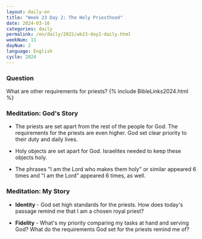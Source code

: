 ```yaml
---
layout: daily-en
title: "Week 23 Day 2: The Holy Priesthood"
date: 2024-03-16
categories: daily
permalink: /en/daily/2022/wk23-day2-daily.html
weekNum: 11
dayNum: 2
language: English
cycle: 2024
---
```

### Question     
What are other requirements for priests?
{% include BibleLinks2024.html %} 

### Meditation: God's Story   
+ The priests are set apart from the rest of the people for God. The requirements for the priests are even higher. God set clear priority to their duty and daily lives. 

+ Holy objects are set apart for God. Israelites needed to keep these objects holy. 

+ The phrases "I am the Lord who makes them holy" or similar appeared 6 times and "I am the Lord" appeared 6 times, as well. 

### Meditation: My Story   
+ **Identity** - God set high standards for the priests. How does today's passage remind me that I am a chosen royal priest? 

+ **Fidelity** - What's my priority comparing my tasks at hand and serving God? What do the requirements God set for the priests remind me of? 
